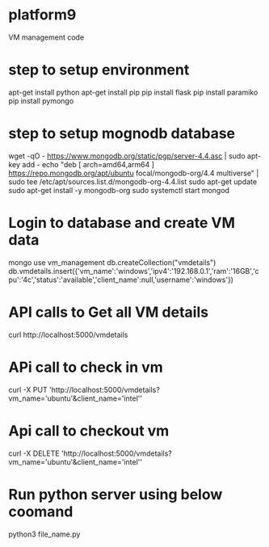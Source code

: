 # platform9
VM management code

# step to setup environment
apt-get install python
apt-get install pip
pip install flask
pip install paramiko
pip install pymongo

# step to setup mognodb database

wget -qO - https://www.mongodb.org/static/pgp/server-4.4.asc | sudo apt-key add -
echo "deb [ arch=amd64,arm64 ] https://repo.mongodb.org/apt/ubuntu focal/mongodb-org/4.4 multiverse" | sudo tee /etc/apt/sources.list.d/mongodb-org-4.4.list
sudo apt-get update
sudo apt-get install -y mongodb-org
sudo systemctl start mongod

# Login to database and create VM data

mongo
use vm_management
db.createCollection("vmdetails")
db.vmdetails.insert({'vm_name':'windows','ipv4':'192.168.0.1','ram':'16GB','cpu':'4c','status':'available','client_name':null,'username':'windows'})

# API calls to Get all VM details

curl http://localhost:5000/vmdetails

# APi call to check in vm
curl -X PUT 'http://localhost:5000/vmdetails?vm_name='ubuntu'&client_name='intel''

# Api call to checkout vm
curl -X DELETE 'http://localhost:5000/vmdetails?vm_name='ubuntu'&client_name='intel''

# Run python server using below coomand

python3 file_name.py
